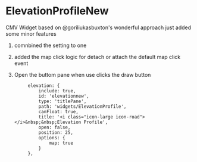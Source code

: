 # ElevationProfileNew
CMV Widget based on @goriliukasbuxton's wonderful approach
just added some minor features

1. comnbined the setting to one
2. added the map click logic for detach or attach the default map click event
3. Open the buttom pane when use clicks the draw button

            elevation: {
                include: true,
                id: 'elevationnew',
                type: 'titlePane',
                path: 'widgets/ElevationProfile',
                canFloat: true,
                title: '<i class="icon-large icon-road"></i>&nbsp;&nbsp;Elevation Profile',
                open: false,
                position: 25,
                options: {
                    map: true
                }
            },
  
  
            
            
